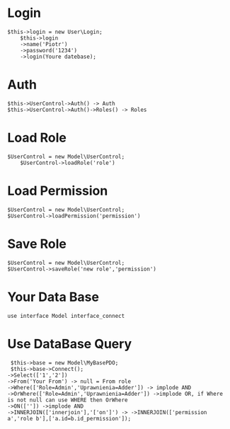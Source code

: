 # Login
    $this->login = new User\Login;
		$this->login
		->name('Piotr')
		->password('1234')
		->login(Youre datebase);
# Auth
    $this->UserControl->Auth() -> Auth
    $this->UserControl->Auth()->Roles() -> Roles
# Load Role
    $UserControl = new Model\UserControl;
		$UserControl->loadRole('role')
# Load Permission
    $UserControl = new Model\UserControl;
    $UserControl->loadPermission('permission')
# Save Role
    $UserControl = new Model\UserControl;
    $UserControl->saveRole('new role','permission')
# Your Data Base
    use interface Model interface_connect
# Use DataBase Query
     $this->base = new Model\MyBasePDO;
     $this->base->Connect();
    ->Select(['1','2'])
    ->From('Your From') -> null = From role
    ->Where(['Role=Admin','Uprawnienia=Adder']) -> implode AND
    ->OrWhere(['Role=Admin','Uprawnienia=Adder']) ->implode OR, if Where is not null can use WHERE then OrWhere
    ->ON(['']) ->implode AND
    ->INNERJOIN(['innerjoin'],'['on']') -> ->INNERJOIN(['permission a','role b'],['a.id=b.id_permission']);
